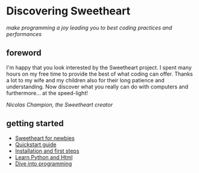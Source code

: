 # Discovering Sweetheart 
*make programming a joy leading you to best coding practices and performances*

## foreword

I'm happy that you look interested by the Sweetheart project. I spent many hours on my free time to provide the best of what coding can offer. Thanks a lot to my wife and my children also for their long patience and understanding. Now discover what you really can do with computers and furthermore... at the speed-light!

 *Nicolas Champion, the Sweetheart creator*

 ## getting started

 + [Sweetheart for newbies](empty.html)
 + [Quickstart guide]()
 + [Installation and first steps]()
 + [Learn Python and Html]()
 + [Dive into programming]()

